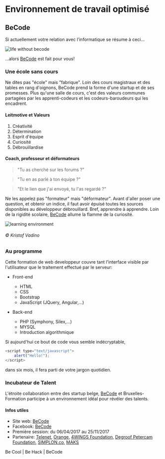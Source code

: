 # Environnement de travail optimisé


## BeCode 

Si actuellement votre relation avec l’informatique se résume à ceci...

![life without becode](http://reactiongifs.me/wp-content/uploads/2014/06/it-crowd-maurice-moss-frustration-fuck-this.gif)

...alors [BeCode](http://register.becode.org) est fait pour vous!


### Une école sans cours
Ne dites pas "école" mais "fabrique". Loin des cours magistraux et des tables en rang d'oignons, BeCode prend la forme d'une startup et de ses promesses. Plus qu'une salle de cours, c'est des valeurs communes partagées par les apprenti-codeurs et les codeurs-baroudeurs qui les encadrent. 

#### Leitmotive et Valeurs
1. Créativité
2. Détermination
3. Esprit d'équipe
4. Curiosité
5. Débrouillardise


#### Coach, professeur et déformateurs

> "Tu as cherché sur les forums ?"

> "Tu en as parlé à ton équipe ?"

> "Et le lien que j'ai envoyé, tu l'as regardé ?"

Ne les appelez pas "formateur" mais "déformateur". Avant d'aller poser une question, et obtenir un indice, il faut avoir épuisé toutes les sources disponibles au développeur débrouillard. Bref, apprendre à apprendre. Loin de la rigidité scolaire, [BeCode](http://register.becode.org) allume la flamme de la curiosité.

![learning environment](https://images.lecho.be/view?iid=dc:78762507&context=ONLINE&ratio=3/1&width=1425&imageType=JPEG&ts=1491634560000)
###### © Kristof Vadino

### Au programme

Cette formation de web developpeur couvre tant l'interface visible par l'utilisateur que le traitement effectué par le serveur:

* Front-end
   * HTML
   * CSS
   * Bootstrap
   * JavaScript (JQuery, Angular,...)

* Back-end
   * PHP (Symphony, Silex,...)
   * MYSQL
   * Introduction algorithmique

Si aujourd'hui ce bout de code vous semble indécryptable,

```javascript
<script type="text/javascript">
    alert("Hello!");
</script>
```
dans six mois, il fera parti de votre jargon quotidien.


### Incubateur de Talent
L'étroite collaboration entre des startup belge, [BeCode](http://register.becode.org) et Bruxelles-Formation participe à un environnement idéal pour révéler des talents.




#### Infos utiles

* Site web: [BeCode](http://register.becode.org)
* Facebook: [BeCode](http://facebook.com/becode.org)
* Première session: du 06/04/2017 au 25/11/2017
* Partenaire: [Telenet](http://www.telenet.be/), [Orange](http://www.orange.be/), [4WINGS Foundation](http://www.orange.be/), [Degroof Petercam Foundation](http://register.becode.org/), [SIMPLON.co](http://simplon.co/), [MAKS](http://www.maksvzw.org/) 

Be Cool | Be Hack | BeCode
